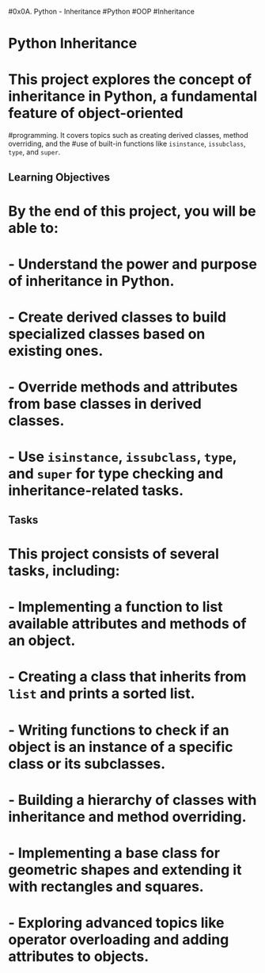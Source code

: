 #0x0A. Python - Inheritance
#Python
#OOP
#Inheritance
# Python Inheritance

# This project explores the concept of inheritance in Python, a fundamental feature of object-oriented
#programming. It covers topics such as creating derived classes, method overriding, and the
#use of built-in functions like `isinstance`, `issubclass`, `type`, and `super`.

## Learning Objectives

# By the end of this project, you will be able to:

# - Understand the power and purpose of inheritance in Python.
# - Create derived classes to build specialized classes based on existing ones.
# - Override methods and attributes from base classes in derived classes.
# - Use `isinstance`, `issubclass`, `type`, and `super` for type checking and inheritance-related tasks.

## Tasks

# This project consists of several tasks, including:

# - Implementing a function to list available attributes and methods of an object.
# - Creating a class that inherits from `list` and prints a sorted list.
# - Writing functions to check if an object is an instance of a specific class or its subclasses.
# - Building a hierarchy of classes with inheritance and method overriding.
# - Implementing a base class for geometric shapes and extending it with rectangles and squares.
# - Exploring advanced topics like operator overloading and adding attributes to objects.

